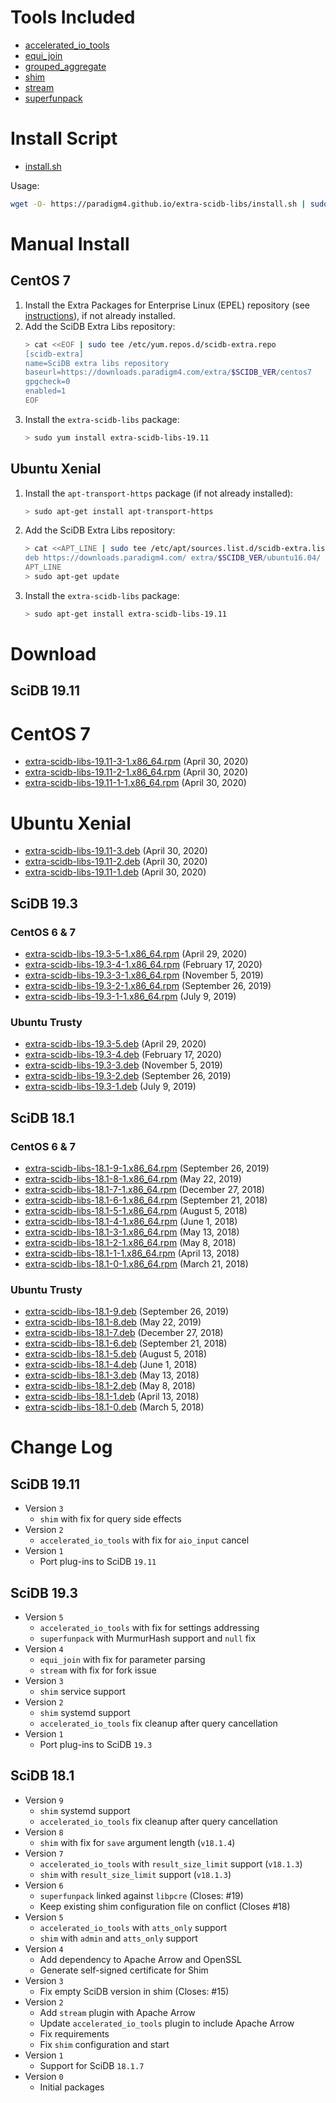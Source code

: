 # Tools Included

- [accelerated_io_tools](https://github.com/Paradigm4/accelerated_io_tools)
- [equi_join](https://github.com/Paradigm4/equi_join)
- [grouped_aggregate](https://github.com/Paradigm4/grouped_aggregate)
- [shim](https://github.com/Paradigm4/shim)
- [stream](https://github.com/Paradigm4/stream)
- [superfunpack](https://github.com/Paradigm4/superfunpack)

# Install Script

* [install.sh](install.sh)

Usage:
```bash
wget -O- https://paradigm4.github.io/extra-scidb-libs/install.sh | sudo sh
```
# Manual Install

## CentOS 7

1. Install the Extra Packages for Enterprise Linux (EPEL) repository
   (see [instructions](https://fedoraproject.org/wiki/EPEL)), if not
   already installed.
1. Add the SciDB Extra Libs repository:
   ```bash
   > cat <<EOF | sudo tee /etc/yum.repos.d/scidb-extra.repo
   [scidb-extra]
   name=SciDB extra libs repository
   baseurl=https://downloads.paradigm4.com/extra/$SCIDB_VER/centos7
   gpgcheck=0
   enabled=1
   EOF
   ```
1. Install the `extra-scidb-libs` package:
   ```bash
   > sudo yum install extra-scidb-libs-19.11
   ```

## Ubuntu Xenial

1. Install the `apt-transport-https` package (if not already installed):
   ```bash
   > sudo apt-get install apt-transport-https
   ```
1. Add the SciDB Extra Libs repository:
   ```bash
   > cat <<APT_LINE | sudo tee /etc/apt/sources.list.d/scidb-extra.list
   deb https://downloads.paradigm4.com/ extra/$SCIDB_VER/ubuntu16.04/
   APT_LINE
   > sudo apt-get update
   ```
1. Install the `extra-scidb-libs` package:
   ```bash
   > sudo apt-get install extra-scidb-libs-19.11
   ```

# Download

## SciDB 19.11

# CentOS 7

* [extra-scidb-libs-19.11-3-1.x86_64.rpm](extra-scidb-libs-19.11-3-1.x86_64.rpm) (April 30, 2020)
* [extra-scidb-libs-19.11-2-1.x86_64.rpm](extra-scidb-libs-19.11-2-1.x86_64.rpm) (April 30, 2020)
* [extra-scidb-libs-19.11-1-1.x86_64.rpm](extra-scidb-libs-19.11-1-1.x86_64.rpm) (April 30, 2020)

# Ubuntu Xenial

* [extra-scidb-libs-19.11-3.deb](extra-scidb-libs-19.11-3.deb) (April 30, 2020)
* [extra-scidb-libs-19.11-2.deb](extra-scidb-libs-19.11-2.deb) (April 30, 2020)
* [extra-scidb-libs-19.11-1.deb](extra-scidb-libs-19.11-1.deb) (April 30, 2020)

## SciDB 19.3

### CentOS 6 & 7

* [extra-scidb-libs-19.3-5-1.x86_64.rpm](extra-scidb-libs-19.3-5-1.x86_64.rpm) (April 29, 2020)
* [extra-scidb-libs-19.3-4-1.x86_64.rpm](extra-scidb-libs-19.3-4-1.x86_64.rpm) (February 17, 2020)
* [extra-scidb-libs-19.3-3-1.x86_64.rpm](extra-scidb-libs-19.3-3-1.x86_64.rpm) (November 5, 2019)
* [extra-scidb-libs-19.3-2-1.x86_64.rpm](extra-scidb-libs-19.3-2-1.x86_64.rpm) (September 26, 2019)
* [extra-scidb-libs-19.3-1-1.x86_64.rpm](extra-scidb-libs-19.3-1-1.x86_64.rpm) (July 9, 2019)

### Ubuntu Trusty

* [extra-scidb-libs-19.3-5.deb](extra-scidb-libs-19.3-5.deb) (April 29, 2020)
* [extra-scidb-libs-19.3-4.deb](extra-scidb-libs-19.3-4.deb) (February 17, 2020)
* [extra-scidb-libs-19.3-3.deb](extra-scidb-libs-19.3-3.deb) (November 5, 2019)
* [extra-scidb-libs-19.3-2.deb](extra-scidb-libs-19.3-2.deb) (September 26, 2019)
* [extra-scidb-libs-19.3-1.deb](extra-scidb-libs-19.3-1.deb) (July 9, 2019)

## SciDB 18.1

### CentOS 6 & 7

* [extra-scidb-libs-18.1-9-1.x86_64.rpm](extra-scidb-libs-18.1-9-1.x86_64.rpm) (September 26, 2019)
* [extra-scidb-libs-18.1-8-1.x86_64.rpm](extra-scidb-libs-18.1-8-1.x86_64.rpm) (May 22, 2019)
* [extra-scidb-libs-18.1-7-1.x86_64.rpm](extra-scidb-libs-18.1-7-1.x86_64.rpm) (December 27, 2018)
* [extra-scidb-libs-18.1-6-1.x86_64.rpm](extra-scidb-libs-18.1-6-1.x86_64.rpm) (September 21, 2018)
* [extra-scidb-libs-18.1-5-1.x86_64.rpm](extra-scidb-libs-18.1-5-1.x86_64.rpm) (August 5, 2018)
* [extra-scidb-libs-18.1-4-1.x86_64.rpm](extra-scidb-libs-18.1-4-1.x86_64.rpm) (June 1, 2018)
* [extra-scidb-libs-18.1-3-1.x86_64.rpm](extra-scidb-libs-18.1-3-1.x86_64.rpm) (May 13, 2018)
* [extra-scidb-libs-18.1-2-1.x86_64.rpm](extra-scidb-libs-18.1-2-1.x86_64.rpm) (May 8, 2018)
* [extra-scidb-libs-18.1-1-1.x86_64.rpm](extra-scidb-libs-18.1-1-1.x86_64.rpm) (April 13, 2018)
* [extra-scidb-libs-18.1-0-1.x86_64.rpm](extra-scidb-libs-18.1-0-1.x86_64.rpm) (March 21, 2018)

### Ubuntu Trusty

* [extra-scidb-libs-18.1-9.deb](extra-scidb-libs-18.1-9.deb) (September 26, 2019)
* [extra-scidb-libs-18.1-8.deb](extra-scidb-libs-18.1-8.deb) (May 22, 2019)
* [extra-scidb-libs-18.1-7.deb](extra-scidb-libs-18.1-7.deb) (December 27, 2018)
* [extra-scidb-libs-18.1-6.deb](extra-scidb-libs-18.1-6.deb) (September 21, 2018)
* [extra-scidb-libs-18.1-5.deb](extra-scidb-libs-18.1-5.deb) (August 5, 2018)
* [extra-scidb-libs-18.1-4.deb](extra-scidb-libs-18.1-4.deb) (June 1, 2018)
* [extra-scidb-libs-18.1-3.deb](extra-scidb-libs-18.1-3.deb) (May 13, 2018)
* [extra-scidb-libs-18.1-2.deb](extra-scidb-libs-18.1-2.deb) (May 8, 2018)
* [extra-scidb-libs-18.1-1.deb](extra-scidb-libs-18.1-1.deb) (April 13, 2018)
* [extra-scidb-libs-18.1-0.deb](extra-scidb-libs-18.1-0.deb) (March 5, 2018)

# Change Log

## SciDB 19.11

* Version `3`
  * `shim` with fix for query side effects
* Version `2`
  * `accelerated_io_tools` with fix for `aio_input` cancel
* Version `1`
  * Port plug-ins to SciDB `19.11`

## SciDB 19.3

* Version `5`
  * `accelerated_io_tools` with fix for settings addressing
  * `superfunpack` with MurmurHash support and `null` fix
* Version `4`
  * `equi_join` with fix for parameter parsing
  * `stream` with fix for fork issue
* Version `3`
  * `shim` service support
* Version `2`
  * `shim` systemd support
  * `accelerated_io_tools` fix cleanup after query cancellation
* Version `1`
  * Port plug-ins to SciDB `19.3`

## SciDB 18.1

* Version `9`
  * `shim` systemd support
  * `accelerated_io_tools` fix cleanup after query cancellation
* Version `8`
  * `shim` with fix for `save` argument length (`v18.1.4`)
* Version `7`
  * `accelerated_io_tools` with `result_size_limit` support (`v18.1.3`)
  * `shim` with `result_size_limit` support (`v18.1.3`)
* Version `6`
  * `superfunpack` linked against `libpcre` (Closes: #19)
  * Keep existing shim configuration file on conflict (Closes #18)
* Version `5`
  * `accelerated_io_tools` with `atts_only` support
  * `shim` with `admin` and `atts_only` support
* Version `4`
  * Add dependency to Apache Arrow and OpenSSL
  * Generate self-signed certificate for Shim
* Version `3`
  * Fix empty SciDB version in shim (Closes: #15)
* Version `2`
  * Add `stream` plugin with Apache Arrow
  * Update `accelerated_io_tools` plugin to include Apache Arrow
  * Fix requirements
  * Fix `shim` configuration and start
* Version `1`
  * Support for SciDB `18.1.7`
* Version `0`
  * Initial packages
